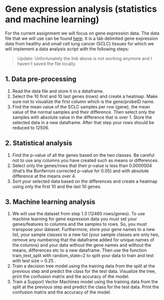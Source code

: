 # Gene expression analysis (statistics and machine learning)

For the current assignment we will focus on gene expression data. The data file that we will use can be found [here](http://139.91.190.186/tei/bioinformatics/exercise3/GDS4794.txt). It is a tab delimited gene expression data from healthy and small cell lung cancer (SCLC) tissues for which we will implement a data analysis script with the following steps:

> Update: Unfortunately the link above is not working anymore and I
> haven't saved the file locally.


## 1. Data pre-processing

 1. Read the data file and store it in a dataframe.
 2. Select the 10 first and 10 last genes (rows) and create a heatmap. Make sure not to visualize the first column which is the gene/probeID name.
 3. Find the mean value of the SCLC samples per row (gene), the mean value of the normal samples and their difference. Then select only the samples with absolute value in the difference that is over 1. Store the selected data in a new dataframe. After that step your rows should be reduced to 12506.

## 2. Statistical analysis

1. Find the p-value of all the genes based on the two classes. Be careful not to use any columns you have created such as means or differences.
2. Select only the genes/rows that their p-value is less than 0.0000004 (that’s the Bonferroni corrected p-value for 0.05) and with absolute difference at the means over 4.
3. Sort your selected data based on the differences and create a heatmap using only the first 10 and the last 10 genes.

## 3. Machine learning analysis

1. We will use the dataset from step 1.3 (12460 rows/genes). To use machine learning for gene expression data you must set your genes/features to columns and the samples to rows. So, you must transpose your dataset. Furthermore, store your gene names to a new list, your sample classes to a new list (your sample classes are only two, remove any numbering that the dataframe added for unique names of the columns) and your data without the gene names and without the means, differences etc to a new dataframe. Then use the function train_test_split with random_state=2 to split your data to train and test with test size = 0.25 .
2. Train a decision tree model using the training data from the split at the previous step and predict the class for the test data. Visualize the tree, print the confusion matrix and the accuracy of the model.
3. Train a Support Vector Machines model using the training data from the split at the previous step and predict the class for the test data. Print the confusion matrix and the accuracy of the model.
